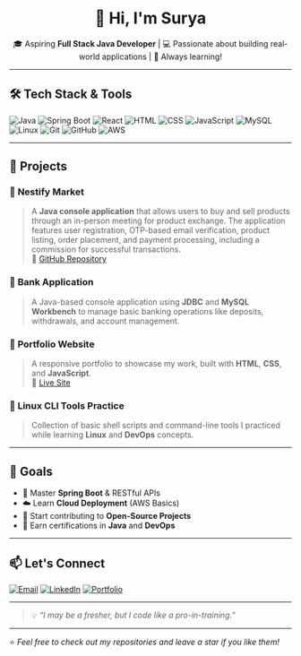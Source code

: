 <h1 align="center">👋 Hi, I'm Surya</h1>

<p align="center">
🎓 Aspiring <strong>Full Stack Java Developer</strong> | 💻 Passionate about building real-world applications | 🚀 Always learning!
</p>

---

## 🛠️ Tech Stack & Tools

![Java](https://img.shields.io/badge/-Java-007396?style=flat&logo=java&logoColor=white)
![Spring Boot](https://img.shields.io/badge/-SpringBoot-6DB33F?style=flat&logo=springboot&logoColor=white)
![React](https://img.shields.io/badge/-React-61DAFB?style=flat&logo=react&logoColor=black)
![HTML](https://img.shields.io/badge/-HTML5-E34F26?style=flat&logo=html5&logoColor=white)
![CSS](https://img.shields.io/badge/-CSS3-1572B6?style=flat&logo=css3)
![JavaScript](https://img.shields.io/badge/-JavaScript-F7DF1E?style=flat&logo=javascript&logoColor=black)
![MySQL](https://img.shields.io/badge/-MySQL-4479A1?style=flat&logo=mysql&logoColor=white)
![Linux](https://img.shields.io/badge/-Linux-FCC624?style=flat&logo=linux&logoColor=black)
![Git](https://img.shields.io/badge/-Git-F05032?style=flat&logo=git&logoColor=white)
![GitHub](https://img.shields.io/badge/-GitHub-181717?style=flat&logo=github)
![AWS](https://img.shields.io/badge/-AWS-FF9900?style=flat&logo=amazonaws&logoColor=white)

---

## 💼 Projects

### 🔹 **Nestify Market**
> A **Java console application** that allows users to buy and sell products through an in-person meeting for product exchange. The application features user registration, OTP-based email verification, product listing, order placement, and payment processing, including a commission for successful transactions.  
🔗 [GitHub Repository](https://github.com/Surya-spec-jpg/Nestify_Market)

### 🔹 **Bank Application**
> A Java-based console application using **JDBC** and **MySQL Workbench** to manage basic banking operations like deposits, withdrawals, and account management.

### 🔹 **Portfolio Website**
> A responsive portfolio to showcase my work, built with **HTML**, **CSS**, and **JavaScript**.  
🔗 [Live Site](https://suryaportfolio-iota.vercel.app/)

### 🔹 **Linux CLI Tools Practice**
> Collection of basic shell scripts and command-line tools I practiced while learning **Linux** and **DevOps** concepts.

---

## 🎯 Goals

- 📘 Master **Spring Boot** & RESTful APIs  
- ☁️ Learn **Cloud Deployment** (AWS Basics)  
- 🤝 Start contributing to **Open-Source Projects**  
- 📜 Earn certifications in **Java** and **DevOps**

---

## 📫 Let's Connect

[![Email](https://img.shields.io/badge/Email-sxrya007@gmail.com-red?style=flat&logo=gmail&logoColor=white)](mailto:sxrya007@gmail.com)
[![LinkedIn](https://img.shields.io/badge/LinkedIn-blue?style=flat&logo=linkedin&logoColor=white)](https://www.linkedin.com/in/surya-b-in/)
[![Portfolio](https://img.shields.io/badge/Portfolio-View-green?style=flat)](https://suryaportfolio-iota.vercel.app/)

---

> 💡 *“I may be a fresher, but I code like a pro-in-training.”*

---

⭐️ _Feel free to check out my repositories and leave a star if you like them!_
